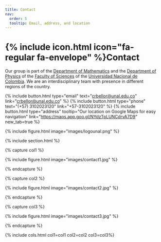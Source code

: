 ```yaml
---
title: Contact
nav:
  order: 5
  tooltip: Email, address, and location
---
```


# {% include icon.html icon="fa-regular fa-envelope" %}Contact

Our group is part of the [Department of Mathematics](https://ciencias.medellin.unal.edu.co/escuelas/matematicas/) and the [Department of Physics](https://ciencias.medellin.unal.edu.co/escuelas/fisica/) of the [Faculty of Sciences](https://ciencias.medellin.unal.edu.co) of the [Universidad Nacional de Colombia](https://unal.edu.co). We are an interdisciplinary team with presence in different regions of the country.

{%
  include button.html
  type="email"
  text="crbellor@unal.edu.co"
  link="crbellor@unal.edu.co"
%}
{%
  include button.html
  type="phone"
  text="(+57) 3102023120"
  link="+57-3102023120"
%}
{%
  include button.html
  type="address"
  tooltip="Our location on Google Maps for easy navigation"
  link="https://maps.app.goo.gl/NYdzTpLUNCdrvA7D9"
  new_tab=true
%}

{%
  include figure.html
  image="images/logounal.png"
%}

{% include section.html %}

{% capture col1 %}

{%
  include figure.html
  image="images/contact1.jpg"
%}

{% endcapture %}

{% capture col2 %}

{%
  include figure.html
  image="images/contact2.jpg"
%}

{% endcapture %}

{% capture col3 %}

{%
  include figure.html
  image="images/contact3.jpg"
%}

{% endcapture %}

{% include cols.html col1=col1 col2=col2 col3=col3%}